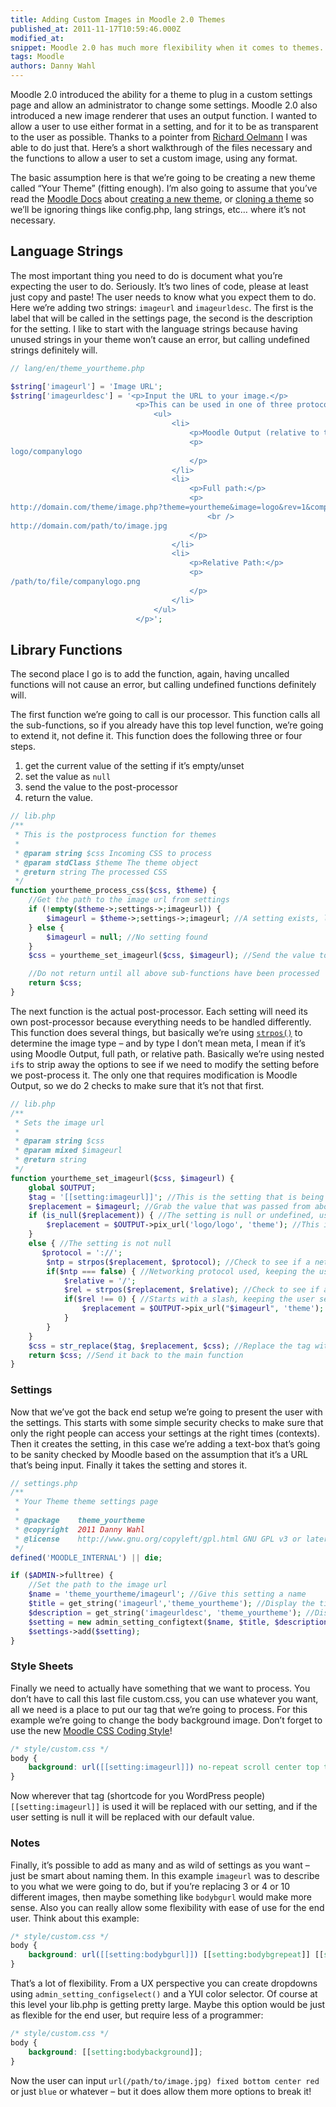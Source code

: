 ```yaml
---
title: Adding Custom Images in Moodle 2.0 Themes
published_at: 2011-11-17T10:59:46.000Z
modified_at: 
snippet: Moodle 2.0 has much more flexibility when it comes to themes.  But the documentation is a little sparse.
tags: Moodle
authors: Danny Wahl
---
```


Moodle 2.0 introduced the ability for a theme to plug in a custom settings page and allow an administrator to change some settings. Moodle 2.0 also introduced a new image renderer that uses an output function. I wanted to allow a user to use either format in a setting, and for it to be as transparent to the user as possible. Thanks to a pointer from [Richard Oelmann](http://moodle.org/user/view.php?id=480148&course=5) I was able to do just that. Here’s a short walkthrough of the files necessary and the functions to allow a user to set a custom image, using any format.

The basic assumption here is that we’re going to be creating a new theme called “Your Theme” (fitting enough). I’m also going to assume that you’ve read the [Moodle Docs](http://docs.moodle.org/) about [creating a new theme](http://docs.moodle.org/dev/Themes_2.0_creating_your_first_theme), or [cloning a theme](http://docs.moodle.org/dev/Themes_2.0_how_to_clone_a_Moodle_2.0_theme) so we’ll be ignoring things like config.php, lang strings, etc… where it’s not necessary.

## Language Strings

The most important thing you need to do is document what you’re expecting the user to do. Seriously. It’s two lines of code, please at least just copy and paste! The user needs to know what you expect them to do. Here we’re adding two strings: `imageurl` and `imageurldesc`. The first is the label that will be called in the settings page, the second is the description for the setting. I like to start with the language strings because having unused strings in your theme won’t cause an error, but calling undefined strings definitely will.

```php
// lang/en/theme_yourtheme.php

$string['imageurl'] = 'Image URL';
$string['imageurldesc'] = '<p>Input the URL to your image.</p>
							<p>This can be used in one of three protocol types:
								<ul>
									<li>
										<p>Moodle Output (relative to theme):</p>
										<p>
logo/companylogo
										</p>
									</li>
									<li>
										<p>Full path:</p>
										<p>
http://domain.com/theme/image.php?theme=yourtheme&image=logo&rev=1&component=theme
											<br />
http://domain.com/path/to/image.jpg
										</p>
									</li>
									<li>
										<p>Relative Path:</p>
										<p>
/path/to/file/companylogo.png
										</p>
									</li>
								</ul>
							</p>';
```

## Library Functions

The second place I go is to add the function, again, having uncalled functions will not cause an error, but calling undefined functions definitely will.

The first function we’re going to call is our processor. This function calls all the sub-functions, so if you already have this top level function, we’re going to extend it, not define it. This function does the following three or four steps.

1.  get the current value of the setting if it’s empty/unset
2.  set the value as `null`
3.  send the value to the post-processor
4.  return the value.

```php
// lib.php
/**
 * This is the postprocess function for themes
 *
 * @param string $css Incoming CSS to process
 * @param stdClass $theme The theme object
 * @return string The processed CSS
 */
function yourtheme_process_css($css, $theme) {
    //Get the path to the image url from settings
    if (!empty($theme->;settings->;imageurl)) {
        $imageurl = $theme->;settings->;imageurl; //A setting exists, let's store that
    } else {
        $imageurl = null; //No setting found
    }
    $css = yourtheme_set_imageurl($css, $imageurl); //Send the value to the post processor

    //Do not return until all above sub-functions have been processed
    return $css;
}
```

The next function is the actual post-processor. Each setting will need its own post-processor because everything needs to be handled differently. This function does several things, but basically we’re using [`strpos()`](http://php.net/manual/en/function.strpos.php) to determine the image type – and by type I don’t mean meta, I mean if it’s using Moodle Output, full path, or relative path. Basically we’re using nested `if`s to strip away the options to see if we need to modify the setting before we post-process it. The only one that requires modification is Moodle Output, so we do 2 checks to make sure that it’s not that first.

```php
// lib.php
/**
 * Sets the image url
 *
 * @param string $css
 * @param mixed $imageurl
 * @return string
 */
function yourtheme_set_imageurl($css, $imageurl) {
    global $OUTPUT;
    $tag = '[[setting:imageurl]]'; //This is the setting that is being post-processed, all instances in CSS will be replaced
    $replacement = $imageurl; //Grab the value that was passed from above (setting or null)
    if (is_null($replacement)) { //The setting is null or undefined, use the default
        $replacement = $OUTPUT->pix_url('logo/logo', 'theme'); //This is the default value
    }
    else { //The setting is not null
       $protocol = '://';
        $ntp = strpos($replacement, $protocol); //Check to see if a networking protocol is used (http/s, etc...)
        if($ntp === false) { //Networking protocol used, keeping the user set value
            $relative = '/';
            $rel = strpos($replacement, $relative); //Check to see if a relative path is used (leading slash)
            if($rel !== 0) { //Starts with a slash, keeping the user set value
                $replacement = $OUTPUT->pix_url("$imageurl", 'theme'); //Using Moodle output, send to pix_url() and store the returned value
            }
        }
    }
    $css = str_replace($tag, $replacement, $css); //Replace the tag with our new value (user input or pix_url() output)
    return $css; //Send it back to the main function
}
```

### Settings

Now that we’ve got the back end setup we’re going to present the user with the settings. This starts with some simple security checks to make sure that only the right people can access your settings at the right times (contexts). Then it creates the setting, in this case we’re adding a text-box that’s going to be sanity checked by Moodle based on the assumption that it’s a URL that’s being input. Finally it takes the setting and stores it.

```php
// settings.php
/**
 * Your Theme theme settings page
 *
 * @package    theme_yourtheme
 * @copyright  2011 Danny Wahl
 * @license    http://www.gnu.org/copyleft/gpl.html GNU GPL v3 or later
 */
defined('MOODLE_INTERNAL') || die;

if ($ADMIN->fulltree) {
    //Set the path to the image url
    $name = 'theme_yourtheme/imageurl'; //Give this setting a name
    $title = get_string('imageurl','theme_yourtheme'); //Display the title from the language strings
    $description = get_string('imageurldesc', 'theme_yourtheme'); //Display the description from the language strings
    $setting = new admin_setting_configtext($name, $title, $description, 'logo/logo', PARAM_URL); //Create the setting, include the default so users know what's happening if they reset the value
    $settings->add($setting);
}
```

### Style Sheets

Finally we need to actually have something that we want to process. You don’t have to call this last file custom.css, you can use whatever you want, all we need is a place to put our tag that we’re going to process. For this example we’re going to change the body background image. Don’t forget to use the new [Moodle CSS Coding Style](http://docs.moodle.org/dev/CSS_coding_style)!

```css
/* style/custom.css */
body {
    background: url([[setting:imageurl]]) no-repeat scroll center top transparent;
}
```

Now wherever that tag (shortcode for you WordPress people) `[[setting:imageurl]]` is used it will be replaced with our setting, and if the user setting is null it will be replaced with our default value.

### Notes

Finally, it’s possible to add as many and as wild of settings as you want – just be smart about naming them. In this example `imageurl` was to describe to you what we were going to do, but if you’re replacing 3 or 4 or 10 different images, then maybe something like `bodybgurl` would make more sense. Also you can really allow some flexibility with ease of use for the end user. Think about this example:

```css
/* style/custom.css */
body {
    background: url([[setting:bodybgurl]]) [[setting:bodybgrepeat]] [[setting:bodybgscroll]] [[setting:bodybgposition]] [[setting:bodybgcolor]];
}
```

That’s a lot of flexibility. From a UX perspective you can create dropdowns using `admin_setting_configselect()` and a YUI color selector. Of course at this level your lib.php is getting pretty large. Maybe this option would be just as flexible for the end user, but require less of a programmer:

```css
/* style/custom.css */
body {
    background: [[setting:bodybackground]];
}
```

Now the user can input `url(/path/to/image.jpg) fixed bottom center red` or just `blue` or whatever – but it does allow them more options to break it!